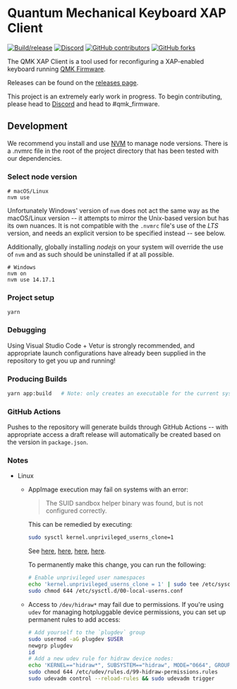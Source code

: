 # Quantum Mechanical Keyboard XAP Client

[![Build/release](https://github.com/qmk/qmk_xap/actions/workflows/build.yml/badge.svg)](https://github.com/qmk/qmk_xap/actions/workflows/build.yml)
[![Discord](https://img.shields.io/discord/440868230475677696.svg)](https://discord.gg/Uq7gcHh)
[![GitHub contributors](https://img.shields.io/github/contributors/qmk/qmk_xap.svg)](https://github.com/qmk/qmk_xap/pulse/monthly)
[![GitHub forks](https://img.shields.io/github/forks/qmk/qmk_xap.svg?style=social&label=Fork)](https://github.com/qmk/qmk_xap/)

The QMK XAP Client is a tool used for reconfiguring a XAP-enabled keyboard running [QMK Firmware](https://github.com/qmk/qmk_firmware).

Releases can be found on the [releases page](https://github.com/qmk/qmk_xap/releases).

This project is an extremely early work in progress. To begin contributing, please head to [Discord](https://discord.gg/Uq7gcHh) and head to #qmk_firmware.

## Development

We recommend you install and use [NVM](https://github.com/creationix/nvm) to manage node versions. There is a .nvmrc file in the root of the project directory that has been tested with our dependencies.

### Select node version
```shell
# macOS/Linux
nvm use
```

Unfortunately Windows' version of `nvm` does not act the same way as the macOS/Linux version -- it attempts to mirror the Unix-based version but has its own nuances. It is not compatible with the `.nvmrc` file's use of the _LTS_ version, and needs an explicit version to be specified instead -- see below.

Additionally, globally installing _nodejs_ on your system will override the use of `nvm` and as such should be uninstalled if at all possible.

```shell
# Windows
nvm on
nvm use 14.17.1
```


### Project setup
```
yarn
```

### Debugging

Using Visual Studio Code + Vetur is strongly recommended, and appropriate launch configurations have already been supplied in the repository to get you up and running!

### Producing Builds
```sh
yarn app:build   # Note: only creates an executable for the current system architecture
```

### GitHub Actions
Pushes to the repository will generate builds through GitHub Actions -- with appropriate access a draft release will automatically be created based on the version in `package.json`.

### Notes

* Linux
    * AppImage execution may fail on systems with an error:
      > The SUID sandbox helper binary was found, but is not configured correctly.

      This can be remedied by executing:
      ```sh
      sudo sysctl kernel.unprivileged_userns_clone=1
      ```
      See [here](https://chromium.googlesource.com/chromium/src/+/master/docs/linux_suid_sandbox_development.md), [here](https://wiki.archlinux.org/index.php/Linux_Containers#Enable_support_to_run_unprivileged_containers_(optional)), [here](https://bugs.launchpad.net/snapd/+bug/1914786), [here](https://github.com/Revolutionary-Games/Thrive/issues/749).

      To permanently make this change, you can run the following:
      ```sh
      # Enable unprivileged user namespaces
      echo 'kernel.unprivileged_userns_clone = 1' | sudo tee /etc/sysctl.d/00-local-userns.conf
      sudo chmod 644 /etc/sysctl.d/00-local-userns.conf
      ```

    * Access to `/dev/hidraw*` may fail due to permissions. If you're using `udev` for managing hotpluggable device permissions, you can set up permanent rules to add access:
      ```sh
      # Add yourself to the `plugdev` group
      sudo usermod -aG plugdev $USER
      newgrp plugdev
      id
      # Add a new udev rule for hidraw device nodes:
      echo 'KERNEL=="hidraw*", SUBSYSTEM=="hidraw", MODE="0664", GROUP="plugdev"' | sudo tee /etc/udev/rules.d/99-hidraw-permissions.rules
      sudo chmod 644 /etc/udev/rules.d/99-hidraw-permissions.rules
      sudo udevadm control --reload-rules && sudo udevadm trigger
      ```